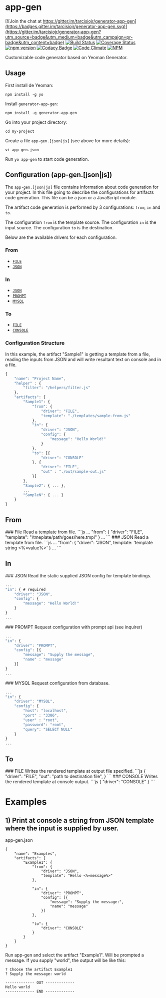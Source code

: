 # app-gen

[![Join the chat at https://gitter.im/tarcisiojr/generator-app-gen](https://badges.gitter.im/tarcisiojr/generator-app-gen.svg)](https://gitter.im/tarcisiojr/generator-app-gen?utm_source=badge&utm_medium=badge&utm_campaign=pr-badge&utm_content=badge)
[![Build Status](https://travis-ci.org/tarcisiojr/generator-app-gen.svg)](https://travis-ci.org/tarcisiojr/generator-app-gen)
[![Coverage Status](https://coveralls.io/repos/tarcisiojr/generator-app-gen/badge.svg)](https://coveralls.io/r/tarcisiojr/generator-app-gen)
[![npm version](https://badge.fury.io/js/generator-app-gen.svg)](http://badge.fury.io/js/generator-app-gen)
[![Codacy Badge](https://www.codacy.com/project/badge/8ccf53d479d14691ae6dd9693c7298f8)](https://www.codacy.com/public/tarcisiojunior/generator-app-gen)
[![Code Climate](https://codeclimate.com/github/tarcisiojr/generator-app-gen/badges/gpa.svg)](https://codeclimate.com/github/tarcisiojr/generator-app-gen)
[![NPM](https://nodei.co/npm/generator-app-gen.png?downloads=true&downloadRank=true&stars=true)](https://nodei.co/npm/generator-app-gen/)

Customizable code generator based on Yeoman Generator.

## Usage

First install de Yeoman:
```
npm install -g yo
```

Install `generator-app-gen`:
```
npm install -g generator-app-gen
```

Go into your project directory:
```
cd my-project
```

Create a file `app-gen.[json|js]` (see above for more details):
```
vi app-gen.json
```

Run `yo app-gen` to start code generation.

## Configuration (app-gen.[json|js])

The `app-gen.[json|js]` file contains information about code generation for your project. In this file going to describe the configurations for artifacts code generation. This file can be a json or a JavaScript module.

The artifact code generation is performed by 3 configurations: `from`, `in` and `to`.

The configuration `from` is the template source.
The configuration `in` is the input source.
The configuration `to` is the destination.

Below are the available drivers for each configuration.

### From
* [`FILE`](#driver-from-file)
* [`JSON`](#driver-from-json)


### In

* [`JSON`](#driver-in-json)
* [`PROMPT`](#driver-in-prompt)
* [`MYSQL`](#driver-in-mysql)

### To

* [`FILE`](#plugin-file)
* [`CONSOLE`](#plugin-console)


### Configuration Structure

In this example, the artifact "Sample1" is getting a template from a file, reading the inputs from JSON and will write resultant text on console and in a file.
```js
{
    "name": "Project Name",
    "helper" : {
    	"filter": "/helpers/filter.js"
  	},
    "artifacts": {
        "Sample1": {
            "from": {
                "driver": "FILE",
                "template": "./templates/sample-from.js"
            },
            "in": {
                "driver": "JSON",
                "config": {
                    "message": "Hello World!"
                }
            },
            "to": [{
                "driver": "CONSOLE"
            }, {
                "driver": "FILE",
                "out" : "./out/sample-out.js"
            }]
        },
        "Sample2": { ... },
        ...
        "SampleN": { ... }
    }
}

```

## From
<a name="driver-from-file" />
### File
Read a template from file.
```js
...
"from": {
    "driver": "FILE",
    "template": "/tmeplate/path/goes/here.tmpl"
}
...
```

<a name="driver-from-file" />
### JSON
Read a template from file.
```js
...
"from": {
    "driver": "JSON",
    template: 'template string <%=value%>'
}
...
```

## In
<a name="driver-in-json" />
### JSON
Read the static supplied JSON config for template bindings.

```js
...
"in": { # required
    "driver": "JSON",
    "config": {
        "message": "Hello World!"
    }
}
...
```

<a name="driver-in-prompt" />
### PROMPT
Request configuration with prompt api (see inquirer)

```js
...
"in": {
    "driver": "PROMPT",
    "config": [{
        "message": "Supply the message",
        "name" : "message"
    }]
}
...
```

<a name="driver-in-mysql" />
### MYSQL
Request configuration from database.

```js
...
"in": {
    "driver": "MYSQL",
    "config": {
        "host": "localhost",
        "port" : "3306",
        "user" : "root",
        "password": "root",
        "query": "SELECT NULL"
    }
}
...
```

## To

<a name="plugin-file" />
### FILE
Writes the rendered template at output file specified.
```js
{
    "driver": "FILE",
    "out": "path to destination file",
}
```

<a name="plugin-console" />
### CONSOLE
Writes the rendered template at console output.
```js
{
    "driver": "CONSOLE"
}
```

# Examples
## 1) Print at console a string from JSON template where the input is supplied by user.

app-gen.json
```
{
    "name": "Examples",
    "artifacts": {
        "Example1": {
            "from": {
                "driver": "JSON",
                "template": "Hello <%=message%>"
            },

            "in": {
                "driver": "PROMPT",
                "config": [{
                    "message": "Supply the message:",
                    "name": "message"
                }]
            },

            "to": {
                "driver": "CONSOLE"
            }
        }
    }
}

```

Run app-gen and select the artifact "Example1". Will be prompted a message. If you supply "world", the output will be like this:
```
? Choose the artifact Example1
? Supply the message: world

------------- OUT -------------
Hello world
------------- END -------------
```
